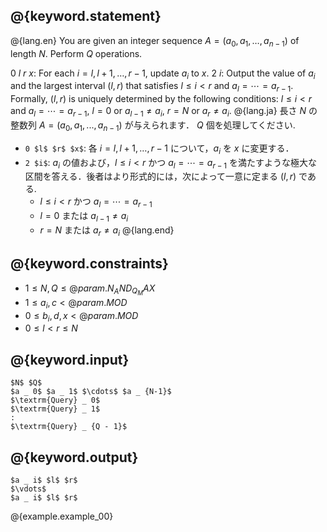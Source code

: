 ## @{keyword.statement}

@{lang.en}
You are given an integer sequence $A = (a _ 0, a _ 1, \dots, a _ {n-1})$ of length $N$. Perform $Q$ operations.

0 $l$ $r$ $x$: For each $i = l, l+1, \dots, r-1$, update $a _ i$ to $x$.
2 $i$: Output the value of $a _ i$ and the largest interval $(l, r)$ that satisfies $l \leq i < r$ and $a _ l = \cdots = a _ {r-1}$. Formally, $(l, r)$ is uniquely determined by the following conditions:
$l \leq i < r$ and $a _ l = \cdots = a _ {r-1}$,
$l = 0$ or $a _ {l-1} \neq a _ i$,
$r = N$ or $a _ {r} \neq a _ i$.
@{lang.ja}
長さ $N$ の整数列 $A=(a _ 0, a _ 1, ..., a _ {n-1})$ が与えられます．
$Q$ 個を処理してください. 

- `0 $l$ $r$ $x$`: 各 $i = l, l+1, \dots, {r - 1}$ について，$a _ i$ を $x$ に変更する．
- `2 $i$`: $a_i$ の値および，$l\leq i < r$ かつ $a _ l = \cdots = a _ {r-1}$ を満たすような極大な区間を答える．後者はより形式的には，次によって一意に定まる $(l,r)$ である. 
    - $l\leq i < r$ かつ $a _ l = \cdots = a _ {r-1}$
    - $l=0$ または $a_{l-1}\neq a_i$
    - $r=N$ または $a_{r}\neq a_i$
@{lang.end}

## @{keyword.constraints}

- $1 \leq N, Q \leq @{param.N_AND_Q_MAX}$
- $1 \leq a _ i, c < @{param.MOD}$
- $0 \leq b _ i, d, x < @{param.MOD}$
- $0 \leq l < r \leq N$

## @{keyword.input}

~~~
$N$ $Q$
$a _ 0$ $a _ 1$ $\cdots$ $a _ {N-1}$
$\textrm{Query} _ 0$
$\textrm{Query} _ 1$
:
$\textrm{Query} _ {Q - 1}$
~~~

## @{keyword.output}

~~~
$a _ i$ $l$ $r$
$\vdots$
$a _ i$ $l$ $r$
~~~

@{example.example_00}

